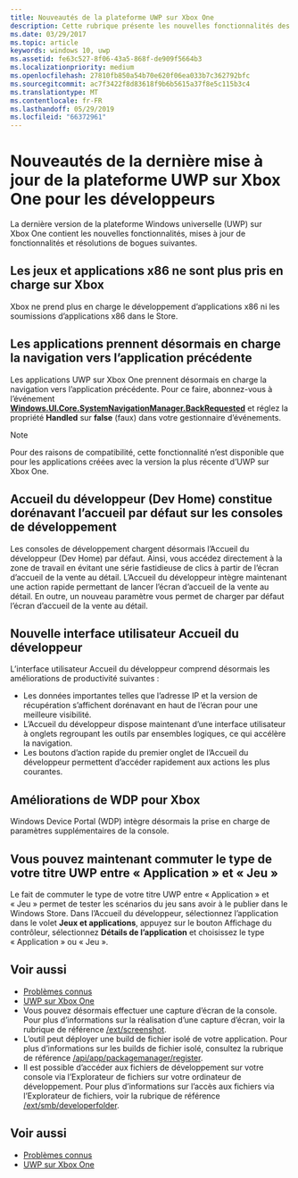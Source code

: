 ```yaml
---
title: Nouveautés de la plateforme UWP sur Xbox One
description: Cette rubrique présente les nouvelles fonctionnalités des applications UWP sur Xbox One.
ms.date: 03/29/2017
ms.topic: article
keywords: windows 10, uwp
ms.assetid: fe63c527-8f06-43a5-868f-de909f5664b3
ms.localizationpriority: medium
ms.openlocfilehash: 27810fb850a54b70e620f06ea033b7c362792bfc
ms.sourcegitcommit: ac7f3422f8d83618f9b6b5615a37f8e5c115b3c4
ms.translationtype: MT
ms.contentlocale: fr-FR
ms.lasthandoff: 05/29/2019
ms.locfileid: "66372961"
---
```

# <a name="whats-new-for-developers-in-the-latest-update-of-uwp-on-xbox-one"></a>Nouveautés de la dernière mise à jour de la plateforme UWP sur Xbox One pour les développeurs

La dernière version de la plateforme Windows universelle (UWP) sur Xbox One contient les nouvelles fonctionnalités, mises à jour de fonctionnalités et résolutions de bogues suivantes.

## <a name="x86-apps-and-games-are-no-longer-supported-on-xbox"></a>Les jeux et applications x86 ne sont plus pris en charge sur Xbox  
Xbox ne prend plus en charge le développement d’applications x86 ni les soumissions d’applications x86 dans le Store.

## <a name="apps-can-now-support-navigating-back-to-the-previous-app"></a>Les applications prennent désormais en charge la navigation vers l’application précédente 
Les applications UWP sur Xbox One prennent désormais en charge la navigation vers l’application précédente. Pour ce faire, abonnez-vous à l’événement [**Windows.UI.Core.SystemNavigationManager.BackRequested**](https://docs.microsoft.com/uwp/api/Windows.UI.Core.SystemNavigationManager) et réglez la propriété **Handled** sur **false** (faux) dans votre gestionnaire d’événements.

> [!NOTE]
> Pour des raisons de compatibilité, cette fonctionnalité n’est disponible que pour les applications créées avec la version la plus récente d’UWP sur Xbox One. 

## <a name="dev-home-is-now-the-default-home-experience-on-development-consoles"></a>Accueil du développeur (Dev Home) constitue dorénavant l’accueil par défaut sur les consoles de développement
Les consoles de développement chargent désormais l’Accueil du développeur (Dev Home) par défaut. Ainsi, vous accédez directement à la zone de travail en évitant une série fastidieuse de clics à partir de l’écran d’accueil de la vente au détail. L’Accueil du développeur intègre maintenant une action rapide permettant de lancer l’écran d’accueil de la vente au détail. En outre, un nouveau paramètre vous permet de charger par défaut l’écran d’accueil de la vente au détail. 

## <a name="new-dev-home-user-interface"></a>Nouvelle interface utilisateur Accueil du développeur
L’interface utilisateur Accueil du développeur comprend désormais les améliorations de productivité suivantes :
 - Les données importantes telles que l’adresse IP et la version de récupération s’affichent dorénavant en haut de l’écran pour une meilleure visibilité. 
 - L’Accueil du développeur dispose maintenant d’une interface utilisateur à onglets regroupant les outils par ensembles logiques, ce qui accélère la navigation.
 - Les boutons d’action rapide du premier onglet de l’Accueil du développeur permettent d’accéder rapidement aux actions les plus courantes. 

## <a name="wdp-for-xbox-enhancements"></a>Améliorations de WDP pour Xbox
Windows Device Portal (WDP) intègre désormais la prise en charge de paramètres supplémentaires de la console. 

## <a name="you-can-now-switch-the-type-of-your-uwp-title-between-app-and-game"></a>Vous pouvez maintenant commuter le type de votre titre UWP entre « Application » et « Jeu »
Le fait de commuter le type de votre titre UWP entre « Application » et « Jeu » permet de tester les scénarios du jeu sans avoir à le publier dans le Windows Store. Dans l’Accueil du développeur, sélectionnez l’application dans le volet **Jeux et applications**, appuyez sur le bouton Affichage du contrôleur, sélectionnez **Détails de l’application** et choisissez le type « Application » ou « Jeu ».

## <a name="see-also"></a>Voir aussi
- [Problèmes connus](known-issues.md)
- [UWP sur Xbox One](index.md)
 - Vous pouvez désormais effectuer une capture d’écran de la console. Pour plus d’informations sur la réalisation d’une capture d’écran, voir la rubrique de référence [/ext/screenshot](wdp-media-capture-api.md).
 - L’outil peut déployer une build de fichier isolé de votre application. Pour plus d’informations sur les builds de fichier isolé, consultez la rubrique de référence [/api/app/packagemanager/register](wdp-loose-folder-register-api.md).
 - Il est possible d’accéder aux fichiers de développement sur votre console via l’Explorateur de fichiers sur votre ordinateur de développement. Pour plus d’informations sur l’accès aux fichiers via l’Explorateur de fichiers, voir la rubrique de référence [/ext/smb/developerfolder](wdp-smb-api.md).

## <a name="see-also"></a>Voir aussi
- [Problèmes connus](known-issues.md)
- [UWP sur Xbox One](index.md)
